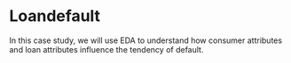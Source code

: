 # Loandefault
In this case study, we will use EDA to understand how consumer attributes and loan attributes influence the tendency of default.
